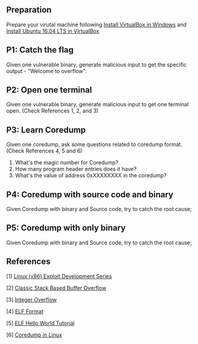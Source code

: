 
## Preparation

Prepare your virutal machine following [Install VirtualBox in Windows](https://github.com/psusecurity/psusecurity.github.io/raw/master/doc/VirtualBox_Installation.pdf) and [Install Ubuntu 16.04 LTS in VirtualBox](https://github.com/psusecurity/psusecurity.github.io/raw/master/doc/Install_Ubuntu_16.04_LTS_in_VirtualBox.pdf)

## P1: Catch the flag

Given one vulnerable binary, generate malicious input to get the specific output - "Welcome to overflow".

## P2: Open one terminal 

Given one vulnerable binary, generate malicious input to get one terminal open. (Check References 1, 2, and 3)

## P3: Learn Coredump

Given one coredump, ask some questions related to coredump format. (Check References 4, 5 and 6)

1. What's the magic number for Coredump?
2. How many program header entries does it have?
3. What's the value of address 0xXXXXXXXX in the coredump?

## P4: Coredump with source code and binary

Given Coredump with binary and Source code, try to catch the root cause;

## P5: Coredump with only binary

Given Coredump with binary and Source code, try to catch the root cause;

## References

[1] [Linux (x86) Exploit Development Series](https://sploitfun.wordpress.com/2015/06/26/linux-x86-exploit-development-tutorial-series/)

[2] [Classic Stack Based Buffer Overflow](https://sploitfun.wordpress.com/2015/05/08/classic-stack-based-buffer-overflow/)

[3] [Integer Overflow](https://sploitfun.wordpress.com/2015/06/23/integer-overflow/)

[4] [ELF Format](http://refspecs.linuxfoundation.org/LSB_4.1.0/LSB-Core-generic/LSB-Core-generic/elf-generic.html)

[5] [ELF Hello World Tutorial](http://www.cirosantilli.com/elf-hello-world/#generate-the-example)

[6] [Coredump in Linux](http://www.gabriel.urdhr.fr/2015/05/29/core-file/)
